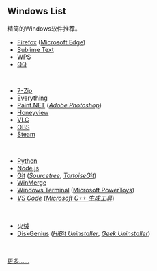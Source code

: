 ## Windows List

精简的Windows软件推荐。

* [Firefox](https://www.mozilla.org/en-US/firefox/all/#product-desktop-release) ([Microsoft Edge](https://www.microsoft.com/zh-cn/edge))
* [Sublime Text](https://www.sublimetext.com)
* [WPS](https://www.wps.cn)
* [QQ](https://im.qq.com)
<br>

* [7-Zip](https://www.7-zip.org)
* [Everything](https://www.voidtools.com/zh-cn/)
* [Paint.NET](https://www.getpaint.net) ([_Adobe Photoshop_](https://www.adobe.com))
* [Honeyview](https://www.bandisoft.com/honeyview)
* [VLC](https://www.videolan.org)
* [OBS](https://obsproject.com)
* [Steam](https://store.steampowered.com)
<br>

* [Python](https://www.python.org)
* [Node.js](https://nodejs.org/zh-cn/)
* [Git](https://git-scm.com) ([_Sourcetree_](https://sourcetreeapp.com), [_TortoiseGit_](https://tortoisegit.org))
* [WinMerge](https://winmerge.org)
* [Windows Terminal](https://github.com/microsoft/terminal) ([Microsoft PowerToys](https://github.com/microsoft/PowerToys))
* [_VS Code_](https://code.visualstudio.com) ([_Microsoft C++ 生成工具_](https://visualstudio.microsoft.com/zh-hans/visual-cpp-build-tools/))
<br>

* [火绒](https://www.huorong.cn)
* [DiskGenius](https://www.diskgenius.cn) ([_HiBit Uninstaller_](https://www.hibitsoft.ir/Uninstaller.html), [_Geek Uninstaller_](https://geekuninstaller.com))
<br>

[更多……](https://github.com/Awesome-Windows/Awesome)

